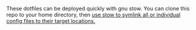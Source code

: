 These dotfiles can be deployed quickly with gnu stow. You can clone this repo to your home directory, then [use stow to symlink all or individual config files to their target locations.](http://brandon.invergo.net/news/2012-05-26-using-gnu-stow-to-manage-your-dotfiles.html) 
